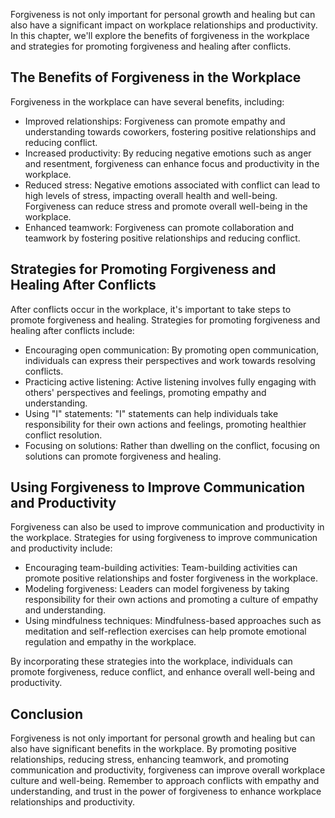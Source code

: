 
Forgiveness is not only important for personal growth and healing but can also have a significant impact on workplace relationships and productivity. In this chapter, we'll explore the benefits of forgiveness in the workplace and strategies for promoting forgiveness and healing after conflicts.

The Benefits of Forgiveness in the Workplace
--------------------------------------------

Forgiveness in the workplace can have several benefits, including:

* Improved relationships: Forgiveness can promote empathy and understanding towards coworkers, fostering positive relationships and reducing conflict.
* Increased productivity: By reducing negative emotions such as anger and resentment, forgiveness can enhance focus and productivity in the workplace.
* Reduced stress: Negative emotions associated with conflict can lead to high levels of stress, impacting overall health and well-being. Forgiveness can reduce stress and promote overall well-being in the workplace.
* Enhanced teamwork: Forgiveness can promote collaboration and teamwork by fostering positive relationships and reducing conflict.

Strategies for Promoting Forgiveness and Healing After Conflicts
----------------------------------------------------------------

After conflicts occur in the workplace, it's important to take steps to promote forgiveness and healing. Strategies for promoting forgiveness and healing after conflicts include:

* Encouraging open communication: By promoting open communication, individuals can express their perspectives and work towards resolving conflicts.
* Practicing active listening: Active listening involves fully engaging with others' perspectives and feelings, promoting empathy and understanding.
* Using "I" statements: "I" statements can help individuals take responsibility for their own actions and feelings, promoting healthier conflict resolution.
* Focusing on solutions: Rather than dwelling on the conflict, focusing on solutions can promote forgiveness and healing.

Using Forgiveness to Improve Communication and Productivity
-----------------------------------------------------------

Forgiveness can also be used to improve communication and productivity in the workplace. Strategies for using forgiveness to improve communication and productivity include:

* Encouraging team-building activities: Team-building activities can promote positive relationships and foster forgiveness in the workplace.
* Modeling forgiveness: Leaders can model forgiveness by taking responsibility for their own actions and promoting a culture of empathy and understanding.
* Using mindfulness techniques: Mindfulness-based approaches such as meditation and self-reflection exercises can help promote emotional regulation and empathy in the workplace.

By incorporating these strategies into the workplace, individuals can promote forgiveness, reduce conflict, and enhance overall well-being and productivity.

Conclusion
----------

Forgiveness is not only important for personal growth and healing but can also have significant benefits in the workplace. By promoting positive relationships, reducing stress, enhancing teamwork, and promoting communication and productivity, forgiveness can improve overall workplace culture and well-being. Remember to approach conflicts with empathy and understanding, and trust in the power of forgiveness to enhance workplace relationships and productivity.
